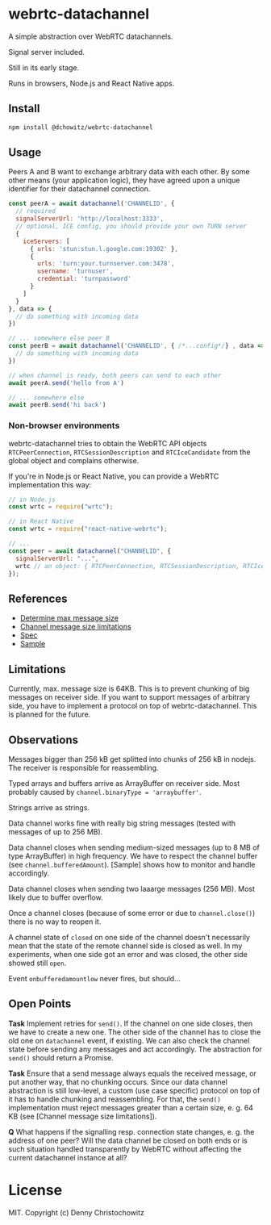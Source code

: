 # webrtc-datachannel

A simple abstraction over WebRTC datachannels.

Signal server included.

Still in its early stage.

Runs in browsers, Node.js and React Native apps.

## Install

```bash
npm install @dchowitz/webrtc-datachannel
```

## Usage

Peers A and B want to exchange arbitrary data with each other. By some other means (your application logic), they have agreed upon a unique identifier for their datachannel connection.

```js
const peerA = await datachannel('CHANNELID', {
  // required
  signalServerUrl: 'http://localhost:3333',
  // optional, ICE config, you should provide your own TURN server
  {
    iceServers: [
      { urls: 'stun:stun.l.google.com:19302' },
      {
        urls: 'turn:your.turnserver.com:3478',
        username: 'turnuser',
        credential: 'turnpassword'
      }
    ]
  }
}, data => {
  // do something with incoming data
})

// ... somewhere else peer B
const peerB = await datachannel('CHANNELID', { /*...config*/} , data => {
  // do something with incoming data
})

// when channel is ready, both peers can send to each other
await peerA.send('hello from A')

// ... somewhere else
await peerB.send('hi back')
```

### Non-browser environments

webrtc-datachannel tries to obtain the WebRTC API objects `RTCPeerConnection`, `RTCSessionDescription` and `RTCIceCandidate` from the global object and complains otherwise.

If you're in Node.js or React Native, you can provide a WebRTC implementation this way:

```js
// in Node.js
const wrtc = require("wrtc");

// in React Native
const wrtc = require("react-native-webrtc");

// ...
const peer = await datachannel("CHANNELID", {
  signalServerUrl: "...",
  wrtc // an object: { RTCPeerConnection, RTCSessionDescription, RTCIceCandidate }
});
```

## References

- [Determine max message size](https://blog.mozilla.org/webrtc/large-data-channel-messages/)
- [Channel message size limitations](https://lgrahl.de/articles/demystifying-webrtc-dc-size-limit.html)
- [Spec](https://cdn.rawgit.com/w3c/webrtc-pc/f4061e8ad0be1b849c863a01ebc391669d92d7f2/webrtc.html#rtcdatachannel)
- [Sample](https://github.com/webrtc/samples/blob/gh-pages/src/content/datachannel/datatransfer/js/main.js)

## Limitations

Currently, max. message size is 64KB. This is to prevent chunking of big messages on receiver side. If you want to support messages of arbitrary side, you have to implement a protocol on top of webrtc-datachannel. This is planned for the future.

## Observations

Messages bigger than 256 kB get splitted into chunks of 256 kB in nodejs. The receiver is responsible for reassembling.

Typed arrays and buffers arrive as ArrayBuffer on receiver side. Most probably caused by `channel.binaryType = 'arraybuffer'`.

Strings arrive as strings.

Data channel works fine with really big string messages (tested with messages of up to 256 MB).

Data channel closes when sending medium-sized messages (up to 8 MB of type ArrayBuffer) in high frequency. We have to respect the channel buffer (see `channel.bufferedAmount`). [Sample] shows how to monitor and handle accordingly.

Data channel closes when sending two laaarge messages (256 MB). Most likely due to buffer overflow.

Once a channel closes (because of some error or due to `channel.close()`) there is no way to reopen it.

A channel state of `closed` on one side of the channel doesn't necessarily mean that the state of the remote channel side is closed as well. In my experiments, when one side got an error and was closed, the other side showed still `open`.

Event `onbufferedamountlow` never fires, but should...

## Open Points

**Task** Implement retries for `send()`. If the channel on one side closes, then we have to create a new one. The other side of the channel has to close the old one on `datachannel` event, if existing. We can also check the channel state before sending any messages and act accordingly. The abstraction for `send()` should return a Promise.

**Task** Ensure that a send message always equals the received message, or put another way, that no chunking occurs. Since our data channel abstraction is still low-level, a custom (use case specific) protocol on top of it has to handle chunking and reassembling. For that, the `send()` implementation must reject messages greater than a certain size, e. g. 64 KB (see [Channel message size limitations]).

**Q** What happens if the signalling resp. connection state changes, e. g. the address of one peer? Will the data channel be closed on both ends or is such situation handled transparently by WebRTC without affecting the current datachannel instance at all?

# License

MIT. Copyright (c) Denny Christochowitz
